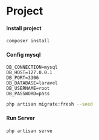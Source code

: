 # Project

#### Install project

```bash
composer install
```

#### Config mysql

```.env
DB_CONNECTION=mysql
DB_HOST=127.0.0.1
DB_PORT=3306
DB_DATABASE=laravel
DB_USERNAME=root
DB_PASSWORD=pass
```
```bash
php artisan migrate:fresh --seed
```

#### Run Server

```bash
php artisan serve
```